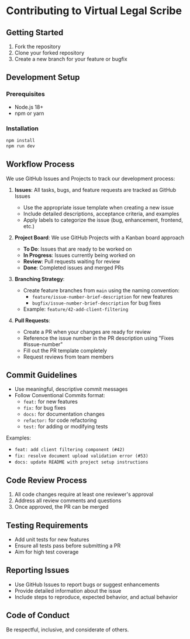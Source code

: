 
# Contributing to Virtual Legal Scribe

## Getting Started

1. Fork the repository
2. Clone your forked repository
3. Create a new branch for your feature or bugfix

## Development Setup

### Prerequisites
- Node.js 18+
- npm or yarn

### Installation
```bash
npm install
npm run dev
```

## Workflow Process

We use GitHub Issues and Projects to track our development process:

1. **Issues**: All tasks, bugs, and feature requests are tracked as GitHub Issues
   - Use the appropriate issue template when creating a new issue
   - Include detailed descriptions, acceptance criteria, and examples
   - Apply labels to categorize the issue (bug, enhancement, frontend, etc.)

2. **Project Board**: We use GitHub Projects with a Kanban board approach
   - **To Do**: Issues that are ready to be worked on
   - **In Progress**: Issues currently being worked on
   - **Review**: Pull requests waiting for review
   - **Done**: Completed issues and merged PRs

3. **Branching Strategy**:
   - Create feature branches from `main` using the naming convention:
     - `feature/issue-number-brief-description` for new features
     - `bugfix/issue-number-brief-description` for bug fixes
   - Example: `feature/42-add-client-filtering`

4. **Pull Requests**:
   - Create a PR when your changes are ready for review
   - Reference the issue number in the PR description using "Fixes #issue-number"
   - Fill out the PR template completely
   - Request reviews from team members

## Commit Guidelines

- Use meaningful, descriptive commit messages
- Follow Conventional Commits format:
  - `feat:` for new features
  - `fix:` for bug fixes
  - `docs:` for documentation changes
  - `refactor:` for code refactoring
  - `test:` for adding or modifying tests

Examples:
- `feat: add client filtering component (#42)`
- `fix: resolve document upload validation error (#53)`
- `docs: update README with project setup instructions`

## Code Review Process

1. All code changes require at least one reviewer's approval
2. Address all review comments and questions
3. Once approved, the PR can be merged

## Testing Requirements

- Add unit tests for new features
- Ensure all tests pass before submitting a PR
- Aim for high test coverage

## Reporting Issues

- Use GitHub Issues to report bugs or suggest enhancements
- Provide detailed information about the issue
- Include steps to reproduce, expected behavior, and actual behavior

## Code of Conduct

Be respectful, inclusive, and considerate of others.
